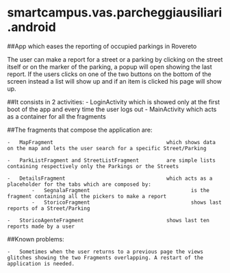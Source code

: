 smartcampus.vas.parcheggiausiliari.android
==============================

##App which eases the reporting of occupied parkings in Rovereto

The user can make a report for a street or a parking by clicking on the street itself or on the marker of the parking, a popup will open showing the last report.
If the users clicks on one of the two buttons on the bottom of the screen instead a list will show up and if an item is clicked his page will show up.


##It consists in 2 activities:
	- LoginActivity				which is showed only at the first boot of the app and every time the user logs out
	- MainActivity				which acts as a container for all the fragments 

##The fragments that compose the application are:

	-	MapFragment										which shows data on the map and lets the user search for a specific Street/Parking
	
	-	ParkListFragment and StreetListFragment			are simple lists containing respectively only the Parkings or the Streets
	
	-	DetailsFragment									which acts as a placeholder for the tabs which are composed by:
			-	SegnalaFragment									is the fragment containing all the pickers to make a report
			-	StoricoFragment									shows last reports of a Street/Parking
		
	-	StoricoAgenteFragment							shows last ten reports made by a user
	
##Known problems:
	
	-	Sometimes when the user returns to a previous page the views glitches showing the two Fragments overlapping. A restart of the application is needed.